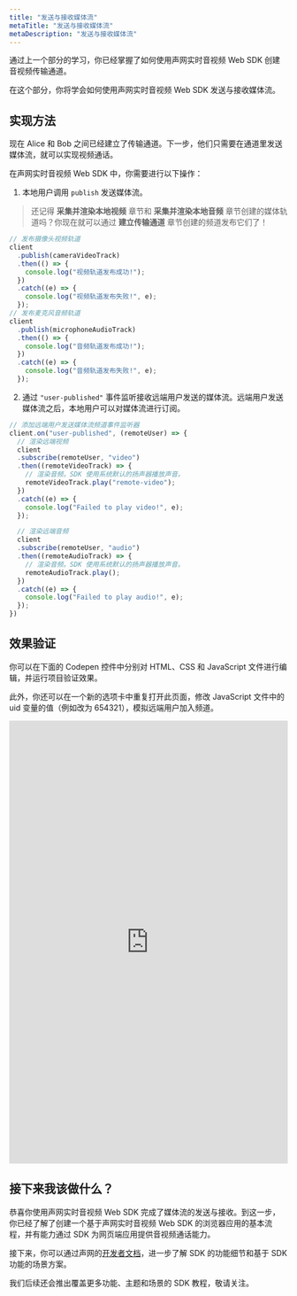 ```yaml
---
title: "发送与接收媒体流"
metaTitle: "发送与接收媒体流"
metaDescription: "发送与接收媒体流"
---
```


通过上一个部分的学习，你已经掌握了如何使用声网实时音视频 Web SDK 创建音视频传输通道。

在这个部分，你将学会如何使用声网实时音视频 Web SDK 发送与接收媒体流。

## 实现方法

现在 Alice 和 Bob 之间已经建立了传输通道。下一步，他们只需要在通道里发送媒体流，就可以实现视频通话。

在声网实时音视频 Web SDK 中，你需要进行以下操作：

1. 本地用户调用 `publish` 发送媒体流。

  > 还记得 **采集并渲染本地视频** 章节和 **采集并渲染本地音频** 章节创建的媒体轨道吗？你现在就可以通过 **建立传输通道** 章节创建的频道发布它们了！

  ```javascript
  // 发布摄像头视频轨道
  client
    .publish(cameraVideoTrack)
    .then(() => {
      console.log("视频轨道发布成功!");
    })
    .catch((e) => {
      console.log("视频轨道发布失败!", e);
    });
  // 发布麦克风音频轨道
  client
    .publish(microphoneAudioTrack)
    .then(() => {
      console.log("音频轨道发布成功!");
    })
    .catch((e) => {
      console.log("音频轨道发布失败!", e);
    });
  ```

2. 通过 `"user-published"` 事件监听接收远端用户发送的媒体流。远端用户发送媒体流之后，本地用户可以对媒体流进行订阅。

  ```javascript
  // 添加远端用户发送媒体流频道事件监听器
  client.on("user-published", (remoteUser) => {
    // 渲染远端视频
    client
    .subscribe(remoteUser, "video")
    .then((remoteVideoTrack) => {
      // 渲染音频。SDK 使用系统默认的扬声器播放声音。
      remoteVideoTrack.play("remote-video");
    })
    .catch((e) => {
      console.log("Failed to play video!", e);
    });

    // 渲染远端音频
    client
    .subscribe(remoteUser, "audio")
    .then((remoteAudioTrack) => {
      // 渲染音频。SDK 使用系统默认的扬声器播放声音。
      remoteAudioTrack.play();
    })
    .catch((e) => {
      console.log("Failed to play audio!", e);
    });
  })
  ```

## 效果验证

你可以在下面的 Codepen 控件中分别对 HTML、CSS 和 JavaScript 文件进行编辑，并运行项目验证效果。

此外，你还可以在一个新的选项卡中重复打开此页面，修改 JavaScript 文件中的 uid 变量的值（例如改为 654321），模拟远端用户加入频道。

<iframe height="800" style="width: 100%;" scrolling="no" title="05: Send and receive media tracks" src="https://codepen.io/yamasite/embed/preview/ExbqWoE?default-tab=js%2Cresult&editable=true" frameborder="no" loading="lazy" allowtransparency="true" allowfullscreen="{true}" allow="camera;microphone">
  See the Pen <a href="https://codepen.io/yamasite/pen/ExbqWoE">
  05: Send and receive media tracks</a> by Lutkin Wang (<a href="https://codepen.io/yamasite">@yamasite</a>)
  on <a href="https://codepen.io">CodePen</a>.
</iframe>

## 接下来我该做什么？

恭喜你使用声网实时音视频 Web SDK 完成了媒体流的发送与接收。到这一步，你已经了解了创建一个基于声网实时音视频 Web SDK 的浏览器应用的基本流程，并有能力通过 SDK 为网页端应用提供音视频通话能力。

接下来，你可以通过声网的[开发者文档](https://docs.agora.io/cn/Video/product_video?platform=Web)，进一步了解 SDK 的功能细节和基于 SDK 功能的场景方案。

我们后续还会推出覆盖更多功能、主题和场景的 SDK 教程，敬请关注。
